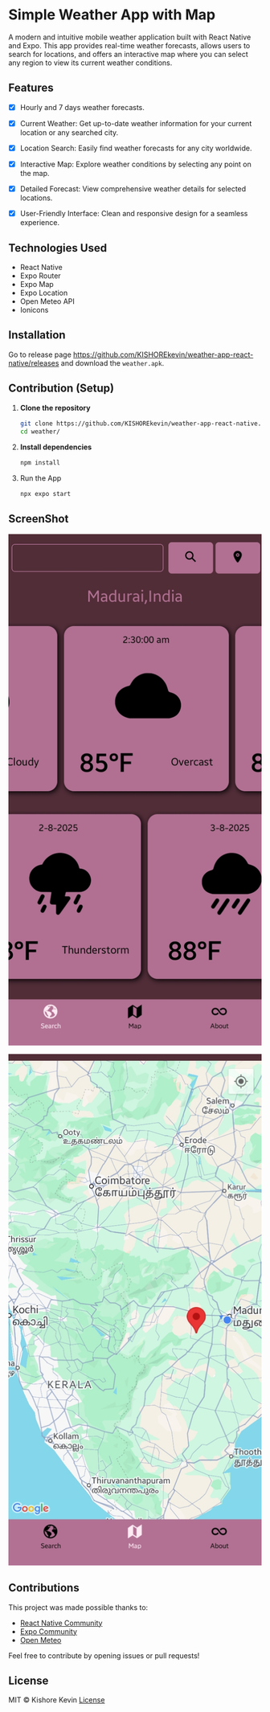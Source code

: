 # Simple Weather App with Map 
A modern and intuitive mobile weather application built with React Native and Expo. This app provides real-time weather forecasts, allows users to search for locations, and offers an interactive map where you can select any region to view its current weather conditions.

## Features  
- [x] Hourly and 7 days weather forecasts.

- [x] Current Weather: Get up-to-date weather information for your current location or any searched city.

- [x] Location Search: Easily find weather forecasts for any city worldwide.

- [x] Interactive Map: Explore weather conditions by selecting any point on the map.

- [x] Detailed Forecast: View comprehensive weather details for selected locations.

- [x] User-Friendly Interface: Clean and responsive design for a seamless experience.

## Technologies Used  

- React Native
- Expo Router
- Expo Map
- Expo Location
- Open Meteo API
- Ionicons

## Installation
Go to release page https://github.com/KISHOREkevin/weather-app-react-native/releases and download the `weather.apk`.

## Contribution (Setup) 

1. **Clone the repository**  
   ```sh
   git clone https://github.com/KISHOREkevin/weather-app-react-native.git weather
   cd weather/
   ```
2. **Install dependencies**
    ```sh
    npm install
    ```
3. Run the App
    ```sh
    npx expo start
    ```

## ScreenShot
![ScreenShot-2](./screenshots/Screenshot-1.jpg)

![Screenshot-1](./screenshots/Screenshot_2.jpg)

## Contributions

This project was made possible thanks to:
- [React Native Community](https://reactnative.dev/) 
- [Expo Community](https://github.com/expo/expo) 
- [Open Meteo](https://open-meteo.com/) 

Feel free to contribute by opening issues or pull requests!

## License
MIT © Kishore Kevin [License](https://github.com/KISHOREkevin/todoapp-react-native/blob/main/LICENSE)  

